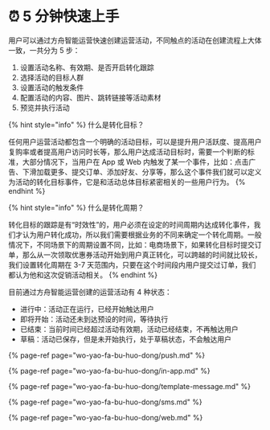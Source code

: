# ⏰ 5 分钟快速上手

用户可以通过方舟智能运营快速创建运营活动，不同触点的活动在创建流程上大体一致，一共分为 5 步：

1. 设置活动名称、有效期、是否开启转化跟踪
2. 选择活动的目标人群
3. 设置活动的触发条件
4. 配置活动的内容、图片、跳转链接等活动素材
5. 预览并执行活动

{% hint style="info" %}
什么是转化目标？

任何用户运营活动都包含一个明确的活动目标，可以是提升用户活跃度、提高用户复购率或者提高用户访问时长等，那么用户达成活动目标时，需要一个判断的标准，大部分情况下，当用户在 App 或 Web 内触发了某一个事件，比如：点击广告、下滑加载更多、提交订单、添加好友、分享等，那么这个事件我们就可以定义为活动的转化目标事件，它是和活动总体目标紧密相关的一些用户行为。
{% endhint %}

{% hint style="info" %}
什么是转化周期？

转化目标的跟踪是有“时效性”的，用户必须在设定的时间周期内达成转化事件，我们才认为用户转化成功，所以我们需要根据业务的不同来确定一个转化周期。一般情况下，不同场景下的周期设置不同，比如：电商场景下，如果转化目标时提交订单，那么从一次领取优惠券活动开始到用户真正转化，可以跨越的时间就比较长，我们设置转化周期在 3-7 天范围内，只要在这个时间段内用户提交过订单，我们都认为他和这次促销活动相关。
{% endhint %}

目前通过方舟智能运营创建的运营活动有 4 种状态：

* 进行中：活动正在运行，已经开始触达用户
* 即将开始：活动还未到达预设的时间，等待执行
* 已结束：当前时间已经超过活动有效期，活动已经结束，不再触达用户
* 草稿：活动已保存，但是未开始执行，处于草稿状态，不会触达用户

{% page-ref page="wo-yao-fa-bu-huo-dong/push.md" %}

{% page-ref page="wo-yao-fa-bu-huo-dong/in-app.md" %}

{% page-ref page="wo-yao-fa-bu-huo-dong/template-message.md" %}

{% page-ref page="wo-yao-fa-bu-huo-dong/sms.md" %}

{% page-ref page="wo-yao-fa-bu-huo-dong/web.md" %}



